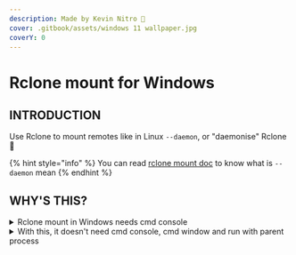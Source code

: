 ```yaml
---
description: Made by Kevin Nitro 💖
cover: .gitbook/assets/windows 11 wallpaper.jpg
coverY: 0
---
```


# Rclone mount for Windows

## INTRODUCTION

Use Rclone to mount remotes like in Linux `--daemon`, or "daemonise" Rclone 🤔

{% hint style="info" %}
You can read [rclone mount doc](https://rclone.org/commands/rclone\_mount/#synopsis) to know what is `--daemon` mean
{% endhint %}

## WHY'S THIS?

<details>

<summary>Rclone mount in Windows needs cmd console</summary>

When you use `rclone mount` command, you need to <mark style="color:red;">keep the cmd window open</mark>. If you <mark style="color:orange;">close it</mark>, Rclone will stop 💀\
![Console while running Rclone mount](<.gitbook/assets/Preview - Rclone mount console.png>)

</details>

<details>

<summary>With this, it doesn't need cmd console, cmd window and run with parent process</summary>

![Cloud storage mounted by Rclone](<.gitbook/assets/Windows Explorer Preview Cloud Storage.png>)<img src=".gitbook/assets/Task manager preview rclone.exe.png" alt="Rclone run without any parent process" data-size="original">

But actually, there still is a **Windows host console** running while **Rclone mount** runs 😐

</details>
